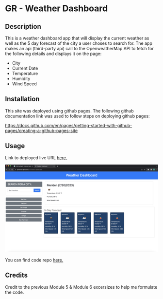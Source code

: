 # GR - Weather Dashboard
## Description

This is a weather dashboard app that will display the current weather as well as the 5 day forecast of the city a user choses to search for.
The app makes an api (third-party api) call to the OpenweatherMap API to fetch for the following details and displays it on the page:
- City
- Current Date
- Temperature 
- Humidity 
- Wind Speed

## Installation

This site was deployed using github pages. 
The following github documentation link was used to follow steps on deploying github pages: 

https://docs.github.com/en/pages/getting-started-with-github-pages/creating-a-github-pages-site

## Usage


Link to deployed live URL [here.](https://grosario1.github.io/gr-weather-dashboard/)

![Alt text]("../../assets/gr-weather-dashboard.jpg)

You can find code repo [here.](https://github.com/grosario1/gil-rosario-coding-quiz-app)

## Credits

Credit to the previous Module 5 & Module 6 excersizes to help me formulate the code.
